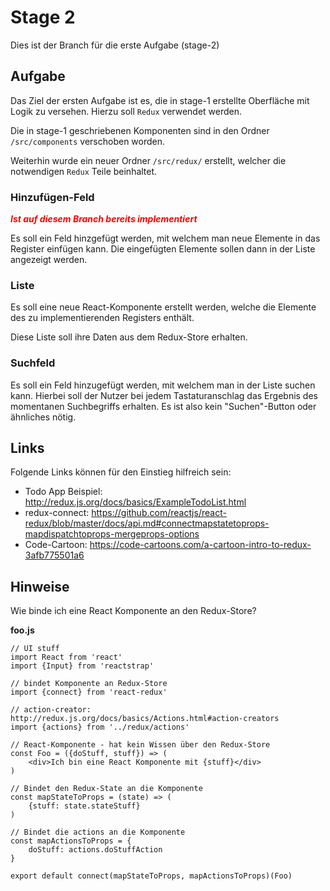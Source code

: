# Stage 2
Dies ist der Branch für die erste Aufgabe (stage-2)

## Aufgabe
Das Ziel der ersten Aufgabe ist es, die in stage-1 erstellte Oberfläche mit Logik
zu versehen. Hierzu soll `Redux` verwendet werden.

Die in stage-1 geschriebenen Komponenten sind in den Ordner `/src/components`
verschoben worden.

Weiterhin wurde ein neuer Ordner `/src/redux/` erstellt, welcher die notwendigen
`Redux` Teile beinhaltet.

### Hinzufügen-Feld

<span style="color: red;">**_Ist auf diesem Branch bereits implementiert_**</span>

Es soll ein Feld hinzgefügt werden, mit welchem man neue Elemente
in das Register einfügen kann. Die eingefügten Elemente sollen dann in der
Liste angezeigt werden.

### Liste
Es soll eine neue React-Komponente erstellt werden,
welche die Elemente des zu implementierenden Registers enthält.

Diese Liste soll ihre Daten aus dem Redux-Store erhalten.

### Suchfeld
Es soll ein Feld hinzugefügt werden, mit welchem man in der Liste
suchen kann. Hierbei soll der Nutzer bei jedem Tastaturanschlag das Ergebnis
des momentanen Suchbegriffs erhalten. Es ist also kein "Suchen"-Button
oder ähnliches nötig.

## Links
Folgende Links können für den Einstieg hilfreich sein:
* Todo App Beispiel: http://redux.js.org/docs/basics/ExampleTodoList.html
* redux-connect: https://github.com/reactjs/react-redux/blob/master/docs/api.md#connectmapstatetoprops-mapdispatchtoprops-mergeprops-options
* Code-Cartoon: https://code-cartoons.com/a-cartoon-intro-to-redux-3afb775501a6

## Hinweise
Wie binde ich eine React Komponente an den Redux-Store?

**foo.js**
```
// UI stuff
import React from 'react'
import {Input} from 'reactstrap'

// bindet Komponente an Redux-Store
import {connect} from 'react-redux'

// action-creator: http://redux.js.org/docs/basics/Actions.html#action-creators
import {actions} from '../redux/actions'

// React-Komponente - hat kein Wissen über den Redux-Store
const Foo = ({doStuff, stuff}) => (
    <div>Ich bin eine React Komponente mit {stuff}</div>
)

// Bindet den Redux-State an die Komponente
const mapStateToProps = (state) => (
    {stuff: state.stateStuff}
)

// Bindet die actions an die Komponente
const mapActionsToProps = {
    doStuff: actions.doStuffAction
}

export default connect(mapStateToProps, mapActionsToProps)(Foo)
```
